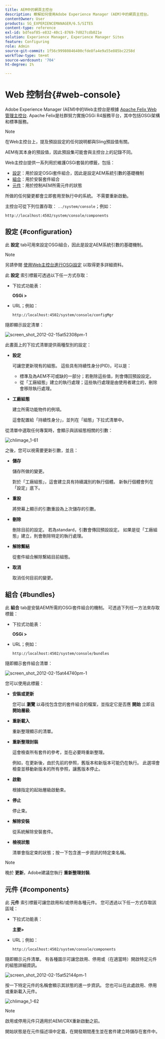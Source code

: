 ```yaml
---
title: AEM中的網頁主控台
description: 瞭解如何使用Adobe Experience Manager (AEM)中的網頁主控台。
contentOwner: User
products: SG_EXPERIENCEMANAGER/6.5/SITES
content-type: reference
exl-id: bdfeaf85-e832-40c1-8769-7d027cdb021e
solution: Experience Manager, Experience Manager Sites
feature: Configuring
role: Admin
source-git-commit: 1f56c99980846400cfde8fa4e9a55e885bc2258d
workflow-type: tm+mt
source-wordcount: '704'
ht-degree: 1%

---
```


# Web 控制台{#web-console}

Adobe Experience Manager (AEM)中的Web主控台是根據 [Apache Felix Web管理主控台](https://felix.apache.org/documentation/subprojects/apache-felix-web-console.html). Apache Felix是社群努力實施OSGi R4服務平台，其中包括OSGi架構和標準服務。

>[!NOTE]
>
>在Web主控台上，提及預設設定的任何說明都與Sling預設值有關。
>
>AEM有其本身的預設值，因此預設集可能會與主控台上的記錄不同。

Web主控台提供一系列用於維護OSGi套裝的標籤，包括：

* [設定](#configuration)：用於設定OSGi套件組合，因此是設定AEM系統引數的基礎機制
* [組合](#bundles)：用於安裝套件組合
* [元件](#components)：用於控制AEM所需元件的狀態

所做的任何變更都會立即套用至執行中的系統。 不需要重新啟動。

主控台可從下列位置存取： `../system/console`；例如：

`http://localhost:4502/system/console/components`

## 設定 {#configuration}

此 **設定** tab可用來設定OSGi組合，因此是設定AEM系統引數的基礎機制。

>[!NOTE]
>
>另請參閱 [使用Web主控台進行OSGi設定](/help/sites-deploying/configuring-osgi.md#osgi-configuration-with-the-web-console) 以取得更多詳細資料。

此 **設定** 索引標籤可透過以下任一方式存取：

* 下拉式功能表：

  **OSGi >**

* URL；例如：

  `http://localhost:4502/system/console/configMgr`

隨即顯示設定清單：

![screen_shot_2012-02-15at52308pm-1](assets/screen_shot_2012-02-15at52308pm-1.png)

此畫面上的下拉式清單提供兩種型別的設定：

* **設定**

  可讓您更新現有的組態。 這些具有持續性身分(PID)，可以是：

   * 標準及為AEM不可或缺的一部分；若刪除這些值，則會傳回預設設定。
   * 從「工廠組態」建立的執行處理；這些執行處理是由使用者建立的，刪除會移除執行處理。

* **工廠組態**

  建立所需功能物件的例項。

  這會配置給「持續性身分」，並列在「組態」下拉式清單中。

從清單中選取任何專案時，會顯示與該組態相關的引數：

![chlimage_1-61](assets/chlimage_1-61.png)

之後，您可以視需要更新引數，並且：

* **儲存**

  儲存所做的變更。

  對於「工廠組態」，這會建立具有持續識別的執行個體。 新執行個體會列在「設定」底下。

* **重設**

  將熒幕上顯示的引數重設為上次儲存的引數。

* **刪除**

  刪除目前的設定。 若為standard，引數會傳回預設設定。 如果是從「工廠組態」建立，則會刪除特定的執行處理。

* **解除繫結**

  從套件組合解除繫結目前組態。

* **取消**

  取消任何目前的變更。

## 組合 {#bundles}

此 **組合** tab是安裝AEM所需的OSGi套件組合的機制。 可透過下列任一方法來存取標籤：

* 下拉式功能表：

  **OSGi >**

* URL；例如：

  `http://localhost:4502/system/console/bundles`

隨即顯示套件組合清單：

![screen_shot_2012-02-15at44740pm-1](assets/screen_shot_2012-02-15at44740pm-1.png)

您可以使用此標籤：

* **安裝或更新**

  您可以 **瀏覽** 以尋找包含您的套件組合的檔案，並指定它是否應 **開始** 立即且 **開始層級**.

* **重新載入**

  重新整理顯示的清單。

* **重新整理封裝**

  這會檢查所有套件的參考，並在必要時重新整理。

  例如，在更新後，由於先前的參照，舊版本和新版本可能仍在執行。 此選項會檢查並移動新版本的所有參照，讓舊版本停止。

* **啟動**

  根據指定的起始層級啟動束。

* **停止**

  停止束。

* **解除安裝**

  從系統解除安裝套件。

* **檢視狀態**

  清單會指定束的狀態；按一下包含進一步資訊的特定束名稱。

>[!NOTE]
>
>晚於 **更新**，Adobe建議您執行 **重新整理封裝**.

## 元件 {#components}

此 **元件** 索引標籤可讓您啟用和/或停用各種元件。 您可透過以下任一方式存取該區域：

* 下拉式功能表：

  **主要>**

* URL；例如：

  `http://localhost:4502/system/console/components`

隨即顯示元件清單。 有各種圖示可讓您啟用、停用或（在適當時）開啟特定元件的組態詳細資訊。

![screen_shot_2012-02-15at52144pm-1](assets/screen_shot_2012-02-15at52144pm-1.png)

按一下特定元件的名稱會顯示其狀態的進一步資訊。 您也可以在此處啟用、停用或重新載入元件。

![chlimage_1-62](assets/chlimage_1-62.png)

>[!NOTE]
>
>啟用或停用元件只適用於AEM/CRX重新啟動之前。
>
>開始狀態是在元件描述項中定義，在開發期間產生並在套件建立時儲存在套件中。
